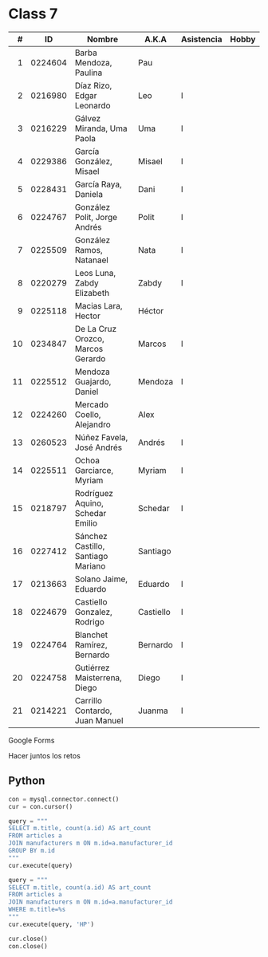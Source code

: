 Class 7
=======

|  # | ID      | Nombre                             | A.K.A     | Asistencia | Hobby |
|---:|---------|------------------------------------|-----------|------------|-------|
|  1 | 0224604 | Barba Mendoza, Paulina             | Pau       |            |       |
|  2 | 0216980 | Díaz Rizo, Edgar Leonardo          | Leo       | l          |       | 
|  3 | 0216229 | Gálvez Miranda, Uma Paola          | Uma       | l          |       | 
|  4 | 0229386 | García González, Misael            | Misael    | l          |       |
|  5 | 0228431 | García Raya, Daniela               | Dani      | l          |       |
|  6 | 0224767 | González Polit, Jorge Andrés       | Polit     | l          |       | 
|  7 | 0225509 | González Ramos, Natanael           | Nata      | l          |       | 
|  8 | 0220279 | Leos Luna, Zabdy Elizabeth         | Zabdy     | l          |       |
|  9 | 0225118 | Macias Lara, Hector                | Héctor    |            |       |
| 10 | 0234847 | De La Cruz Orozco, Marcos Gerardo  | Marcos    | l          |       |
| 11 | 0225512 | Mendoza Guajardo, Daniel           | Mendoza   | l          |       |
| 12 | 0224260 | Mercado Coello, Alejandro          | Alex      |            |       | 
| 13 | 0260523 | Núñez Favela, José Andrés          | Andrés    | l          |       |
| 14 | 0225511 | Ochoa Garciarce, Myriam            | Myriam    | l          |       | 
| 15 | 0218797 | Rodríguez Aquino, Schedar Emilio   | Schedar   | l          |       | 
| 16 | 0227412 | Sánchez Castillo, Santiago Mariano | Santiago  |            |       |
| 17 | 0213663 | Solano Jaime, Eduardo              | Eduardo   | l          |       |
| 18 | 0224679 | Castiello Gonzalez, Rodrigo        | Castiello | l          |       |
| 19 | 0224764 | Blanchet Ramírez, Bernardo         | Bernardo  | l          |       |
| 20 | 0224758 | Gutiérrez Maisterrena, Diego       | Diego     | l          |       |
| 21 | 0214221 | Carrillo Contardo, Juan Manuel     | Juanma    | l          |       |

Google Forms

Hacer juntos los retos

Python
------

```py
con = mysql.connector.connect()
cur = con.cursor()

query = """
SELECT m.title, count(a.id) AS art_count
FROM articles a
JOIN manufacturers m ON m.id=a.manufacturer_id
GROUP BY m.id
"""
cur.execute(query)

query = """
SELECT m.title, count(a.id) AS art_count
FROM articles a
JOIN manufacturers m ON m.id=a.manufacturer_id
WHERE m.title=%s
"""
cur.execute(query, 'HP')

cur.close()
con.close()
```